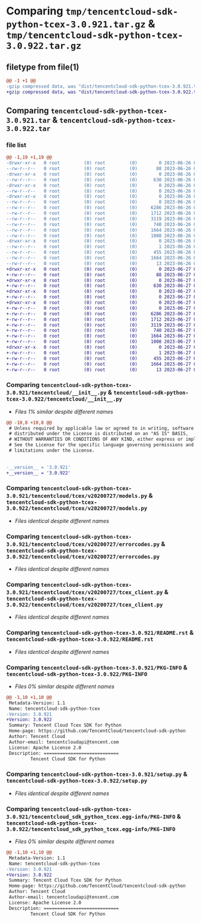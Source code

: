 # Comparing `tmp/tencentcloud-sdk-python-tcex-3.0.921.tar.gz` & `tmp/tencentcloud-sdk-python-tcex-3.0.922.tar.gz`

## filetype from file(1)

```diff
@@ -1 +1 @@
-gzip compressed data, was "dist/tencentcloud-sdk-python-tcex-3.0.921.tar", last modified: Mon Jun 26 00:33:29 2023, max compression
+gzip compressed data, was "dist/tencentcloud-sdk-python-tcex-3.0.922.tar", last modified: Tue Jun 27 00:33:45 2023, max compression
```

## Comparing `tencentcloud-sdk-python-tcex-3.0.921.tar` & `tencentcloud-sdk-python-tcex-3.0.922.tar`

### file list

```diff
@@ -1,19 +1,19 @@
-drwxr-xr-x   0 root         (0) root         (0)        0 2023-06-26 00:33:29.000000 tencentcloud-sdk-python-tcex-3.0.921/
--rw-r--r--   0 root         (0) root         (0)       88 2023-06-26 00:33:29.000000 tencentcloud-sdk-python-tcex-3.0.921/setup.cfg
-drwxr-xr-x   0 root         (0) root         (0)        0 2023-06-26 00:33:29.000000 tencentcloud-sdk-python-tcex-3.0.921/tencentcloud/
--rw-r--r--   0 root         (0) root         (0)      630 2023-06-26 00:33:29.000000 tencentcloud-sdk-python-tcex-3.0.921/tencentcloud/__init__.py
-drwxr-xr-x   0 root         (0) root         (0)        0 2023-06-26 00:33:29.000000 tencentcloud-sdk-python-tcex-3.0.921/tencentcloud/tcex/
--rw-r--r--   0 root         (0) root         (0)        0 2023-06-26 00:33:29.000000 tencentcloud-sdk-python-tcex-3.0.921/tencentcloud/tcex/__init__.py
-drwxr-xr-x   0 root         (0) root         (0)        0 2023-06-26 00:33:29.000000 tencentcloud-sdk-python-tcex-3.0.921/tencentcloud/tcex/v20200727/
--rw-r--r--   0 root         (0) root         (0)        0 2023-06-26 00:33:29.000000 tencentcloud-sdk-python-tcex-3.0.921/tencentcloud/tcex/v20200727/__init__.py
--rw-r--r--   0 root         (0) root         (0)     6286 2023-06-26 00:33:29.000000 tencentcloud-sdk-python-tcex-3.0.921/tencentcloud/tcex/v20200727/models.py
--rw-r--r--   0 root         (0) root         (0)     1712 2023-06-26 00:33:29.000000 tencentcloud-sdk-python-tcex-3.0.921/tencentcloud/tcex/v20200727/errorcodes.py
--rw-r--r--   0 root         (0) root         (0)     3119 2023-06-26 00:33:29.000000 tencentcloud-sdk-python-tcex-3.0.921/tencentcloud/tcex/v20200727/tcex_client.py
--rw-r--r--   0 root         (0) root         (0)      740 2023-06-26 00:33:29.000000 tencentcloud-sdk-python-tcex-3.0.921/README.rst
--rw-r--r--   0 root         (0) root         (0)     1664 2023-06-26 00:33:29.000000 tencentcloud-sdk-python-tcex-3.0.921/PKG-INFO
--rw-r--r--   0 root         (0) root         (0)     1008 2023-06-26 00:33:29.000000 tencentcloud-sdk-python-tcex-3.0.921/setup.py
-drwxr-xr-x   0 root         (0) root         (0)        0 2023-06-26 00:33:29.000000 tencentcloud-sdk-python-tcex-3.0.921/tencentcloud_sdk_python_tcex.egg-info/
--rw-r--r--   0 root         (0) root         (0)        1 2023-06-26 00:33:29.000000 tencentcloud-sdk-python-tcex-3.0.921/tencentcloud_sdk_python_tcex.egg-info/dependency_links.txt
--rw-r--r--   0 root         (0) root         (0)      455 2023-06-26 00:33:29.000000 tencentcloud-sdk-python-tcex-3.0.921/tencentcloud_sdk_python_tcex.egg-info/SOURCES.txt
--rw-r--r--   0 root         (0) root         (0)     1664 2023-06-26 00:33:29.000000 tencentcloud-sdk-python-tcex-3.0.921/tencentcloud_sdk_python_tcex.egg-info/PKG-INFO
--rw-r--r--   0 root         (0) root         (0)       13 2023-06-26 00:33:29.000000 tencentcloud-sdk-python-tcex-3.0.921/tencentcloud_sdk_python_tcex.egg-info/top_level.txt
+drwxr-xr-x   0 root         (0) root         (0)        0 2023-06-27 00:33:45.000000 tencentcloud-sdk-python-tcex-3.0.922/
+-rw-r--r--   0 root         (0) root         (0)       88 2023-06-27 00:33:45.000000 tencentcloud-sdk-python-tcex-3.0.922/setup.cfg
+drwxr-xr-x   0 root         (0) root         (0)        0 2023-06-27 00:33:45.000000 tencentcloud-sdk-python-tcex-3.0.922/tencentcloud/
+-rw-r--r--   0 root         (0) root         (0)      630 2023-06-27 00:33:45.000000 tencentcloud-sdk-python-tcex-3.0.922/tencentcloud/__init__.py
+drwxr-xr-x   0 root         (0) root         (0)        0 2023-06-27 00:33:45.000000 tencentcloud-sdk-python-tcex-3.0.922/tencentcloud/tcex/
+-rw-r--r--   0 root         (0) root         (0)        0 2023-06-27 00:33:45.000000 tencentcloud-sdk-python-tcex-3.0.922/tencentcloud/tcex/__init__.py
+drwxr-xr-x   0 root         (0) root         (0)        0 2023-06-27 00:33:45.000000 tencentcloud-sdk-python-tcex-3.0.922/tencentcloud/tcex/v20200727/
+-rw-r--r--   0 root         (0) root         (0)        0 2023-06-27 00:33:45.000000 tencentcloud-sdk-python-tcex-3.0.922/tencentcloud/tcex/v20200727/__init__.py
+-rw-r--r--   0 root         (0) root         (0)     6286 2023-06-27 00:33:45.000000 tencentcloud-sdk-python-tcex-3.0.922/tencentcloud/tcex/v20200727/models.py
+-rw-r--r--   0 root         (0) root         (0)     1712 2023-06-27 00:33:45.000000 tencentcloud-sdk-python-tcex-3.0.922/tencentcloud/tcex/v20200727/errorcodes.py
+-rw-r--r--   0 root         (0) root         (0)     3119 2023-06-27 00:33:45.000000 tencentcloud-sdk-python-tcex-3.0.922/tencentcloud/tcex/v20200727/tcex_client.py
+-rw-r--r--   0 root         (0) root         (0)      740 2023-06-27 00:33:45.000000 tencentcloud-sdk-python-tcex-3.0.922/README.rst
+-rw-r--r--   0 root         (0) root         (0)     1664 2023-06-27 00:33:45.000000 tencentcloud-sdk-python-tcex-3.0.922/PKG-INFO
+-rw-r--r--   0 root         (0) root         (0)     1008 2023-06-27 00:33:45.000000 tencentcloud-sdk-python-tcex-3.0.922/setup.py
+drwxr-xr-x   0 root         (0) root         (0)        0 2023-06-27 00:33:45.000000 tencentcloud-sdk-python-tcex-3.0.922/tencentcloud_sdk_python_tcex.egg-info/
+-rw-r--r--   0 root         (0) root         (0)        1 2023-06-27 00:33:45.000000 tencentcloud-sdk-python-tcex-3.0.922/tencentcloud_sdk_python_tcex.egg-info/dependency_links.txt
+-rw-r--r--   0 root         (0) root         (0)      455 2023-06-27 00:33:45.000000 tencentcloud-sdk-python-tcex-3.0.922/tencentcloud_sdk_python_tcex.egg-info/SOURCES.txt
+-rw-r--r--   0 root         (0) root         (0)     1664 2023-06-27 00:33:45.000000 tencentcloud-sdk-python-tcex-3.0.922/tencentcloud_sdk_python_tcex.egg-info/PKG-INFO
+-rw-r--r--   0 root         (0) root         (0)       13 2023-06-27 00:33:45.000000 tencentcloud-sdk-python-tcex-3.0.922/tencentcloud_sdk_python_tcex.egg-info/top_level.txt
```

### Comparing `tencentcloud-sdk-python-tcex-3.0.921/tencentcloud/__init__.py` & `tencentcloud-sdk-python-tcex-3.0.922/tencentcloud/__init__.py`

 * *Files 1% similar despite different names*

```diff
@@ -10,8 +10,8 @@
 # Unless required by applicable law or agreed to in writing, software
 # distributed under the License is distributed on an "AS IS" BASIS,
 # WITHOUT WARRANTIES OR CONDITIONS OF ANY KIND, either express or implied.
 # See the License for the specific language governing permissions and
 # limitations under the License.
 
 
-__version__ = '3.0.921'
+__version__ = '3.0.922'
```

### Comparing `tencentcloud-sdk-python-tcex-3.0.921/tencentcloud/tcex/v20200727/models.py` & `tencentcloud-sdk-python-tcex-3.0.922/tencentcloud/tcex/v20200727/models.py`

 * *Files identical despite different names*

### Comparing `tencentcloud-sdk-python-tcex-3.0.921/tencentcloud/tcex/v20200727/errorcodes.py` & `tencentcloud-sdk-python-tcex-3.0.922/tencentcloud/tcex/v20200727/errorcodes.py`

 * *Files identical despite different names*

### Comparing `tencentcloud-sdk-python-tcex-3.0.921/tencentcloud/tcex/v20200727/tcex_client.py` & `tencentcloud-sdk-python-tcex-3.0.922/tencentcloud/tcex/v20200727/tcex_client.py`

 * *Files identical despite different names*

### Comparing `tencentcloud-sdk-python-tcex-3.0.921/README.rst` & `tencentcloud-sdk-python-tcex-3.0.922/README.rst`

 * *Files identical despite different names*

### Comparing `tencentcloud-sdk-python-tcex-3.0.921/PKG-INFO` & `tencentcloud-sdk-python-tcex-3.0.922/PKG-INFO`

 * *Files 0% similar despite different names*

```diff
@@ -1,10 +1,10 @@
 Metadata-Version: 1.1
 Name: tencentcloud-sdk-python-tcex
-Version: 3.0.921
+Version: 3.0.922
 Summary: Tencent Cloud Tcex SDK for Python
 Home-page: https://github.com/TencentCloud/tencentcloud-sdk-python
 Author: Tencent Cloud
 Author-email: tencentcloudapi@tencent.com
 License: Apache License 2.0
 Description: ============================
         Tencent Cloud SDK for Python
```

### Comparing `tencentcloud-sdk-python-tcex-3.0.921/setup.py` & `tencentcloud-sdk-python-tcex-3.0.922/setup.py`

 * *Files identical despite different names*

### Comparing `tencentcloud-sdk-python-tcex-3.0.921/tencentcloud_sdk_python_tcex.egg-info/PKG-INFO` & `tencentcloud-sdk-python-tcex-3.0.922/tencentcloud_sdk_python_tcex.egg-info/PKG-INFO`

 * *Files 0% similar despite different names*

```diff
@@ -1,10 +1,10 @@
 Metadata-Version: 1.1
 Name: tencentcloud-sdk-python-tcex
-Version: 3.0.921
+Version: 3.0.922
 Summary: Tencent Cloud Tcex SDK for Python
 Home-page: https://github.com/TencentCloud/tencentcloud-sdk-python
 Author: Tencent Cloud
 Author-email: tencentcloudapi@tencent.com
 License: Apache License 2.0
 Description: ============================
         Tencent Cloud SDK for Python
```

